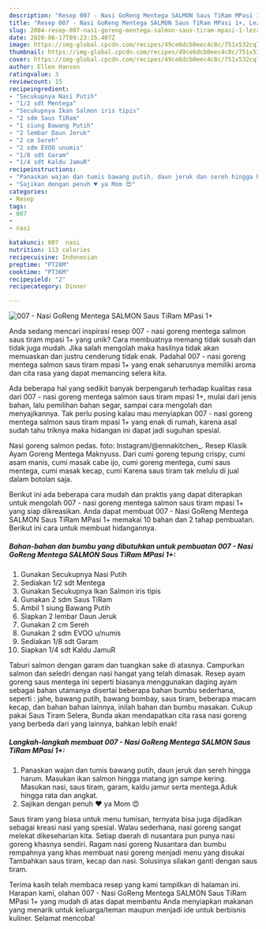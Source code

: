 ```yaml
---
description: "Resep 007 - Nasi GoReng Mentega SALMON Saus TiRam MPasi 1+, Lezat"
title: "Resep 007 - Nasi GoReng Mentega SALMON Saus TiRam MPasi 1+, Lezat"
slug: 2084-resep-007-nasi-goreng-mentega-salmon-saus-tiram-mpasi-1-lezat
date: 2020-06-17T09:23:15.407Z
image: https://img-global.cpcdn.com/recipes/49ce6dcb0eec4c8c/751x532cq70/007-nasi-goreng-mentega-salmon-saus-tiram-mpasi-1-foto-resep-utama.jpg
thumbnail: https://img-global.cpcdn.com/recipes/49ce6dcb0eec4c8c/751x532cq70/007-nasi-goreng-mentega-salmon-saus-tiram-mpasi-1-foto-resep-utama.jpg
cover: https://img-global.cpcdn.com/recipes/49ce6dcb0eec4c8c/751x532cq70/007-nasi-goreng-mentega-salmon-saus-tiram-mpasi-1-foto-resep-utama.jpg
author: Ellen Hanson
ratingvalue: 3
reviewcount: 15
recipeingredient:
- "Secukupnya Nasi Putih"
- "1/2 sdt Mentega"
- "Secukupnya Ikan Salmon iris tipis"
- "2 sdm Saus TiRam"
- "1 siung Bawang Putih"
- "2 lembar Daun Jeruk"
- "2 cm Sereh"
- "2 sdm EVOO unumis"
- "1/8 sdt Garam"
- "1/4 sdt Kaldu JamuR"
recipeinstructions:
- "Panaskan wajan dan tumis bawang putih, daun jeruk dan sereh hingga harum. Masukan ikan salmon hingga matang jgn sampe kering. Masukan nasi, saus tiram, garam, kaldu jamur serta mentega.Aduk hingga rata dan angkat."
- "Sajikan dengan penuh ♥️ ya Mom 😍"
categories:
- Resep
tags:
- 007
- 
- nasi

katakunci: 007  nasi 
nutrition: 113 calories
recipecuisine: Indonesian
preptime: "PT28M"
cooktime: "PT36M"
recipeyield: "2"
recipecategory: Dinner

---
```



![007 - Nasi GoReng Mentega SALMON Saus TiRam MPasi 1+](https://img-global.cpcdn.com/recipes/49ce6dcb0eec4c8c/751x532cq70/007-nasi-goreng-mentega-salmon-saus-tiram-mpasi-1-foto-resep-utama.jpg)

Anda sedang mencari inspirasi resep 007 - nasi goreng mentega salmon saus tiram mpasi 1+ yang unik? Cara membuatnya memang tidak susah dan tidak juga mudah. Jika salah mengolah maka hasilnya tidak akan memuaskan dan justru cenderung tidak enak. Padahal 007 - nasi goreng mentega salmon saus tiram mpasi 1+ yang enak seharusnya memiliki aroma dan cita rasa yang dapat memancing selera kita.

Ada beberapa hal yang sedikit banyak berpengaruh terhadap kualitas rasa dari 007 - nasi goreng mentega salmon saus tiram mpasi 1+, mulai dari jenis bahan, lalu pemilihan bahan segar, sampai cara mengolah dan menyajikannya. Tak perlu pusing kalau mau menyiapkan 007 - nasi goreng mentega salmon saus tiram mpasi 1+ yang enak di rumah, karena asal sudah tahu triknya maka hidangan ini dapat jadi suguhan spesial.

Nasi goreng salmon pedas. foto: Instagram/@ennakitchen_. Resep Klasik Ayam Goreng Mentega Maknyuss. Dari cumi goreng tepung crispy, cumi asam manis, cumi masak cabe ijo, cumi goreng mentega, cumi saus mentega, cumi masak kecap, cumi Karena saus tiram tak melulu di jual dalam botolan saja.


Berikut ini ada beberapa cara mudah dan praktis yang dapat diterapkan untuk mengolah 007 - nasi goreng mentega salmon saus tiram mpasi 1+ yang siap dikreasikan. Anda dapat membuat 007 - Nasi GoReng Mentega SALMON Saus TiRam MPasi 1+ memakai 10 bahan dan 2 tahap pembuatan. Berikut ini cara untuk membuat hidangannya.

<!--inarticleads1-->

##### Bahan-bahan dan bumbu yang dibutuhkan untuk pembuatan 007 - Nasi GoReng Mentega SALMON Saus TiRam MPasi 1+:

1. Gunakan Secukupnya Nasi Putih
1. Sediakan 1/2 sdt Mentega
1. Gunakan Secukupnya Ikan Salmon iris tipis
1. Gunakan 2 sdm Saus TiRam
1. Ambil 1 siung Bawang Putih
1. Siapkan 2 lembar Daun Jeruk
1. Gunakan 2 cm Sereh
1. Gunakan 2 sdm EVOO u/numis
1. Sediakan 1/8 sdt Garam
1. Siapkan 1/4 sdt Kaldu JamuR


Taburi salmon dengan garam dan tuangkan sake di atasnya. Campurkan salmon dan seledri dengan nasi hangat yang telah dimasak. Resep ayam goreng saus mentega ini seperti biasanya menggunakan daging ayam sebagai bahan utamanya disertai beberapa bahan bumbu sederhana, seperti : jahe, bawang putih, bawang bombay, saus tiram, beberapa macam kecap, dan bahan bahan lainnya, inilah bahan dan bumbu masakan. Cukup pakai Saus Tiram Selera, Bunda akan mendapatkan cita rasa nasi goreng yang berbeda dari yang lainnya, bahkan lebih enak! 

<!--inarticleads2-->

##### Langkah-langkah membuat 007 - Nasi GoReng Mentega SALMON Saus TiRam MPasi 1+:

1. Panaskan wajan dan tumis bawang putih, daun jeruk dan sereh hingga harum. Masukan ikan salmon hingga matang jgn sampe kering. Masukan nasi, saus tiram, garam, kaldu jamur serta mentega.Aduk hingga rata dan angkat.
1. Sajikan dengan penuh ♥️ ya Mom 😍


Saus tiram yang biasa untuk menu tumisan, ternyata bisa juga dijadikan sebagai kreasi nasi yang spesial. Walau sederhana, nasi goreng sangat melekat dikeseharian kita. Setiap daerah di nusantara pun punya nasi goreng khasnya sendiri. Ragam nasi goreng Nusantara dan bumbu rempahnya yang khas membuat nasi goreng menjadi menu yang disukai Tambahkan saus tiram, kecap dan nasi. Solusinya silakan ganti dengan saus tiram. 

Terima kasih telah membaca resep yang kami tampilkan di halaman ini. Harapan kami, olahan 007 - Nasi GoReng Mentega SALMON Saus TiRam MPasi 1+ yang mudah di atas dapat membantu Anda menyiapkan makanan yang menarik untuk keluarga/teman maupun menjadi ide untuk berbisnis kuliner. Selamat mencoba!
